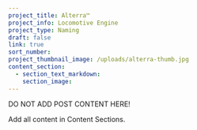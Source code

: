 ```yaml
---
project_title: Alterra™
project_info: Locomotive Engine
project_type: Naming
draft: false
link: true
sort_number:
project_thumbnail_image: /uploads/alterra-thumb.jpg
content_section:
  - section_text_markdown:
    section_image:
---
```



DO NOT ADD POST CONTENT HERE!

Add all content in Content Sections.